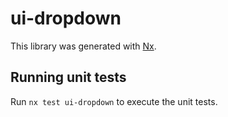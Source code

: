 # ui-dropdown

This library was generated with [Nx](https://nx.dev).

## Running unit tests

Run `nx test ui-dropdown` to execute the unit tests.
